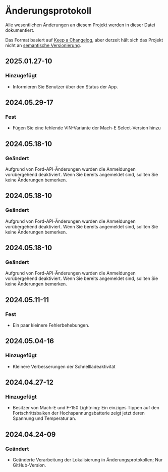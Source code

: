 # Änderungsprotokoll

Alle wesentlichen Änderungen an diesem Projekt werden in dieser Datei dokumentiert.

Das Format basiert auf [Keep a Changelog](https://keepachangelog.com/en/1.0.0/), aber derzeit hält sich das Projekt nicht an [semantische Versionierung](https://semver.org/spec/v2.0.0.html).

## 2025.01.27-10
### Hinzugefügt
- Informieren Sie Benutzer über den Status der App.

## 2024.05.29-17
### Fest
- Fügen Sie eine fehlende VIN-Variante der Mach-E Select-Version hinzu

## 2024.05.18-10
### Geändert
Aufgrund von Ford-API-Änderungen wurden die Anmeldungen vorübergehend deaktiviert. Wenn Sie bereits angemeldet sind, sollten Sie keine Änderungen bemerken.

## 2024.05.18-10
### Geändert
Aufgrund von Ford-API-Änderungen wurden die Anmeldungen vorübergehend deaktiviert. Wenn Sie bereits angemeldet sind, sollten Sie keine Änderungen bemerken.

## 2024.05.18-10
### Geändert
Aufgrund von Ford-API-Änderungen wurden die Anmeldungen vorübergehend deaktiviert. Wenn Sie bereits angemeldet sind, sollten Sie keine Änderungen bemerken.

## 2024.05.11-11
### Fest
- Ein paar kleinere Fehlerbehebungen.

## 2024.05.04-16
### Hinzugefügt
- Kleinere Verbesserungen der Schnellladeaktivität

## 2024.04.27-12
### Hinzugefügt
- Besitzer von Mach-E und F-150 Lightning: Ein einziges Tippen auf den Fortschrittsbalken der Hochspannungsbatterie zeigt jetzt deren Spannung und Temperatur an.

## 2024.04.24-09
### Geändert
- Geänderte Verarbeitung der Lokalisierung in Änderungsprotokollen; Nur GitHub-Version.

